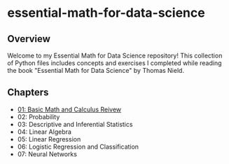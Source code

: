# essential-math-for-data-science


## Overview
Welcome to my Essential Math for Data Science repository! This collection of Python files includes concepts and exercises I completed while reading the book "Essential Math for Data Science" by Thomas Nield.

## Chapters
* [01: Basic Math and Calculus Reivew](01-basic-math-and-calculus-review.ipynb)
* 02: Probability
* 03: Descriptive and Inferential Statistics
* 04: Linear Algebra
* 05: Linear Regression
* 06: Logistic Regression and Classification
* 07: Neural Networks